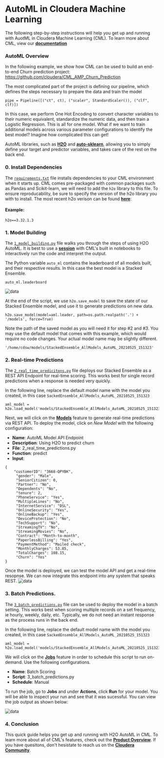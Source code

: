 # AutoML in Cloudera Machine Learning
The following step-by-step instructions will help you get up and running with AuotML in Cloudera Machine Learning (CML). To learn more about CML, view our **[documentation](https://docs.cloudera.com/machine-learning/cloud/index.html)**

### AutoML Overview
In the following example, we show how CML can be used to build an end-to-end Churn prediction project:
https://github.com/cloudera/CML_AMP_Churn_Prediction

The most complicated part of the project is defining our pipeline, which defines the steps necessary to prepare the data and train the model
```
pipe = Pipeline([("ct", ct), ("scaler", StandardScaler()), ("clf", clf)])
```
In this case, we perform One Hot Encoding to convert character variables to their numeric equivalent, standardize the numeric data, and then train a Logistic Regression. This is all for one model. What if we want to train additional models across various parameter configurations to identify the best model? Imagine how complicated this can get!

AutoML libraries, such as **[H2O](https://docs.h2o.ai/h2o/latest-stable/h2o-docs/automl.html)** and **[auto-sklearn](https://automl.github.io/auto-sklearn/master/)**, allowing you to simply define your target and predictor variables, and takes care of the rest on the back end.

### 0. Install Dependencies
The [`requirements.txt`](https://github.com/kramer003/AutoML-in-Cloudera-Machine-Learning/blob/main/requirements.txt) file installs dependencies to your CML environment when it starts up. CML comes pre-packaged with common packages such as Pandas and Scikit-learn, we will need to add the `h2o` library to this file. To ensure reproducability, be sure to specify the version of the h2o library you with to install. The most recent h2o verison can be found **[here](https://pypi.org/project/h2o/)**:

#### Example:
```h2o==3.32.1.3```

### 1. Model Building
The [`1_model_building.py`](https://github.com/kramer003/AutoML-in-Cloudera-Machine-Learning/blob/main/code/1_model_building.py) file walks you through the steps of using H2O AutoML. It is best to use a **[session](https://docs.cloudera.com/machine-learning/cloud/projects/topics/ml-workbench.html)** with CML's built in notebooks to interactively run the code and interpret the output.

The Python variable `auto_ml` contains the leaderboard of all models built, and their respective results. In this case the best model is a Stacked Ensemble.

```
auto_ml.leaderboard
```
![data](images/leaderboard.png)

At the end of the script, we use `h2o.save_model` to save the state of our Stacked Ensemble model, and use it to generate predictions on new data.

```
h2o.save_model(model=aml.leader, path=os.path.realpath('.') + '/models', force=True)
```

Note the path of the saved model as you will need it for step #2 and #3. You may use the default model that comes with this example, which would require no code changes. Your actual model name may be slightly different.

`'/home/cdsw/models/StackedEnsemble_AllModels_AutoML_20210525_151323'`

### 2. Real-time Predictions
The [`2_real_time_predicitons.py`](https://github.com/kramer003/AutoML-in-Cloudera-Machine-Learning/blob/main/code/2_real_time_predictions.py) file deploys our Stacked Ensemble as a REST API Endpoint for real-time scoring. This works best for single record predictions when a response is needed very quickly.

In the following line, replace the default model name with the model you created, in this case `SackedEnsemble_AllModels_AutoML_20210525_151323`
```
aml_model = h2o.load_model('models/StackedEnsemble_AllModels_AutoML_20210525_151323')
```

Next, we will click on the **[Models](https://docs.cloudera.com/machine-learning/cloud/models/topics/ml-creating-and-deploying-a-model.html)** feature to generate real-time predictions via REST API. To deploy the model, click on *New Model* with the following configuration:
* **Name**: AutoML Model API Endpoint
* **Description**: Using H2O to predict churn
* **File**: 2_real_time_predictions.py
* **Function**: predict
* **Input**:

```
{
	"customerID": "3668-QPYBK",
	 "gender": "Male",
	 "SeniorCitizen": 0,
	 "Partner": "No",
	 "Dependents": "No",
	 "tenure": 2,
	 "PhoneService": "Yes",
	 "MultipleLines": "No",
	 "InternetService": "DSL",
	 "OnlineSecurity": "Yes",
	 "OnlineBackup": "Yes",
	 "DeviceProtection": "No",
	 "TechSupport": "No",
	 "StreamingTV": "No",
	 "StreamingMovies": "No",
	 "Contract": "Month-to-month",
	 "PaperlessBilling": "Yes",
	 "PaymentMethod": "Mailed check",
	 "MonthlyCharges": 53.85,
	 "TotalCharges": 108.15,
	 "Churn": "Yes"
}
```

Once the model is deployed, we can test the model API and get a real-time resopnse. We can now integrate this endpoint into any system that speaks REST.
![data](images/model_api.png)

### 3. Batch Predictions.
The [`3_batch_predictions.py`](https://github.com/kramer003/AutoML-in-Cloudera-Machine-Learning/blob/main/code/3_batch_predictions.py) file can be used to deploy the model in a batch setting. This works best when scoring multiple records on a set frequency, ie hourly, weekly, daily, etc. Typically, we do not need an instant response as the process runs in the back end.


In the following line, replace the default model name with the model you created, in this case `SackedEnsemble_AllModels_AutoML_20210525_151323`
```
aml_model = h2o.load_model('models/StackedEnsemble_AllModels_AutoML_20210525_151323')
```

We will click on the **[Jobs](https://docs.cloudera.com/machine-learning/cloud/jobs-pipelines/topics/ml-creating-a-job.html)** feature in order to schedule this script to run on-demand. Use the following configurations.
* **Name**: Batch Scoring
* **Script**: 3_batch_predictions.py
* **Schedule**: Manual

To run the job, go to **Jobs** and under **Actions**, click **Run** for your model. You will be able to inspect your run and see that it was sucessful. You can view the job output as shown below:

![data](images/batch_score.png)

### 4. Conclusion
This quick guide helps you get up and running with H2O AutoML in CML. To learn more about all of CML's features, check out the **[Product Overview](https://docs.cloudera.com/machine-learning/cloud/product/topics/ml-product-overview.html)**.  If you have quesitons, don't hesistate to reach us on the **[Cloudera Community](https://community.cloudera.com/)**.
